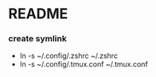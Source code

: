 # README

### create symlink
* ln -s ~/.config/.zshrc ~/.zshrc
* ln -s ~/.config/.tmux.conf ~/.tmux.conf
